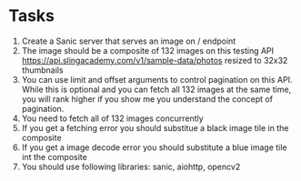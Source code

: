 # Tasks
1. Create a Sanic server that serves an image on / endpoint
2. The image should be a composite of 132 images on this testing API https://api.slingacademy.com/v1/sample-data/photos resized to 32x32 thumbnails
4. You can use limit and offset arguments to control pagination on this API. While this is optional and you can fetch all 132 images at the same time, you will rank higher if you show me you understand the concept of pagination.
3. You need to fetch all of 132 images concurrently
4. If you get a fetching error you should substitue a black image tile in the composite
5. If you get a image decode error you should substitute a blue image tile int the composite
6. You should use following libraries: sanic, aiohttp, opencv2

